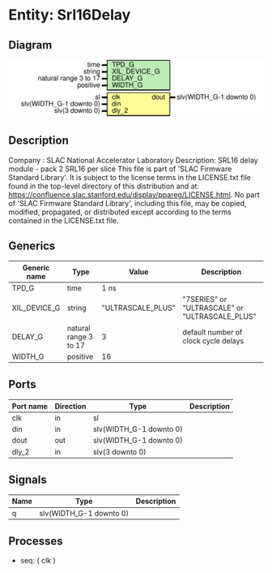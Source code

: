 # Entity: Srl16Delay

## Diagram

![Diagram](Srl16Delay.svg "Diagram")
## Description

Company    : SLAC National Accelerator Laboratory
Description: SRL16 delay module - pack 2 SRL16 per slice
This file is part of 'SLAC Firmware Standard Library'.
It is subject to the license terms in the LICENSE.txt file found in the
top-level directory of this distribution and at:
   https://confluence.slac.stanford.edu/display/ppareg/LICENSE.html.
No part of 'SLAC Firmware Standard Library', including this file,
may be copied, modified, propagated, or distributed except according to
the terms contained in the LICENSE.txt file.
## Generics

| Generic name | Type                  | Value             | Description                                    |
| ------------ | --------------------- | ----------------- | ---------------------------------------------- |
| TPD_G        | time                  | 1 ns              |                                                |
| XIL_DEVICE_G | string                | "ULTRASCALE_PLUS" | "7SERIES" or "ULTRASCALE" or "ULTRASCALE_PLUS" |
| DELAY_G      | natural range 3 to 17 | 3                 | default number of clock cycle delays           |
| WIDTH_G      | positive              | 16                |                                                |
## Ports

| Port name | Direction | Type                    | Description |
| --------- | --------- | ----------------------- | ----------- |
| clk       | in        | sl                      |             |
| din       | in        | slv(WIDTH_G-1 downto 0) |             |
| dout      | out       | slv(WIDTH_G-1 downto 0) |             |
| dly_2     | in        | slv(3 downto 0)         |             |
## Signals

| Name | Type                    | Description |
| ---- | ----------------------- | ----------- |
| q    | slv(WIDTH_G-1 downto 0) |             |
## Processes
- seq: ( clk )
